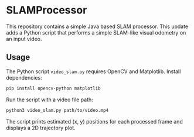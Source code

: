 # SLAMProcessor

This repository contains a simple Java based SLAM processor. This update adds a Python script that performs a simple SLAM-like visual odometry on an input video.

## Usage

The Python script `video_slam.py` requires OpenCV and Matplotlib. Install dependencies:

```bash
pip install opencv-python matplotlib
```

Run the script with a video file path:

```bash
python3 video_slam.py path/to/video.mp4
```

The script prints estimated (x, y) positions for each processed frame and displays a 2D trajectory plot.
